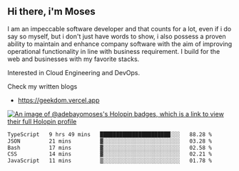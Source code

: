 ## Hi there, i'm Moses

I am an impeccable software developer and that counts for a lot, even if i do say so myself, but i don't just have words to show, i also possess a proven ability to maintain and enhance company software with the aim of improving operational functionality in line with business requirement. I build for the web and businesses with my favorite stacks.

Interested in Cloud Engineering and DevOps.

Check my written blogs
- https://geekdom.vercel.app

[![An image of @adebayomoses's Holopin badges, which is a link to view their full Holopin profile](https://holopin.me/adebayomoses)](https://holopin.io/@adebayomoses)

<!--START_SECTION:waka-->

```txt
TypeScript   9 hrs 49 mins   ██████████████████████░░░   88.28 %
JSON         21 mins         ▓░░░░░░░░░░░░░░░░░░░░░░░░   03.28 %
Bash         17 mins         ▓░░░░░░░░░░░░░░░░░░░░░░░░   02.58 %
CSS          14 mins         ▓░░░░░░░░░░░░░░░░░░░░░░░░   02.21 %
JavaScript   11 mins         ▒░░░░░░░░░░░░░░░░░░░░░░░░   01.78 %
```

<!--END_SECTION:waka-->
